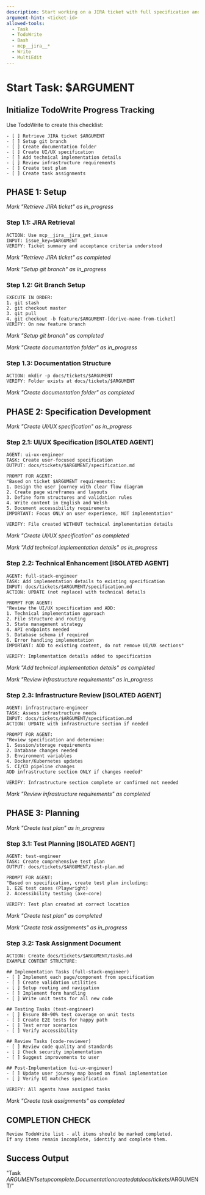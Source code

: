 ```yaml
---
description: Start working on a JIRA ticket with full specification and planning
argument-hint: <ticket-id>
allowed-tools: 
  - Task
  - TodoWrite
  - Bash
  - mcp__jira__*
  - Write
  - MultiEdit
---
```


# Start Task: $ARGUMENT

## Initialize TodoWrite Progress Tracking
Use TodoWrite to create this checklist:
```
- [ ] Retrieve JIRA ticket $ARGUMENT
- [ ] Setup git branch
- [ ] Create documentation folder
- [ ] Create UI/UX specification
- [ ] Add technical implementation details
- [ ] Review infrastructure requirements  
- [ ] Create test plan
- [ ] Create task assignments
```

## PHASE 1: Setup
*Mark "Retrieve JIRA ticket" as in_progress*

### Step 1.1: JIRA Retrieval
```
ACTION: Use mcp__jira__jira_get_issue
INPUT: issue_key=$ARGUMENT
VERIFY: Ticket summary and acceptance criteria understood
```
*Mark "Retrieve JIRA ticket" as completed*

*Mark "Setup git branch" as in_progress*

### Step 1.2: Git Branch Setup
```
EXECUTE IN ORDER:
1. git stash
2. git checkout master  
3. git pull
4. git checkout -b feature/$ARGUMENT-[derive-name-from-ticket]
VERIFY: On new feature branch
```
*Mark "Setup git branch" as completed*

*Mark "Create documentation folder" as in_progress*

### Step 1.3: Documentation Structure
```
ACTION: mkdir -p docs/tickets/$ARGUMENT
VERIFY: Folder exists at docs/tickets/$ARGUMENT
```
*Mark "Create documentation folder" as completed*

## PHASE 2: Specification Development
*Mark "Create UI/UX specification" as in_progress*

### Step 2.1: UI/UX Specification [ISOLATED AGENT]
```
AGENT: ui-ux-engineer
TASK: Create user-focused specification
OUTPUT: docs/tickets/$ARGUMENT/specification.md

PROMPT FOR AGENT:
"Based on ticket $ARGUMENT requirements:
1. Design the user journey with clear flow diagram
2. Create page wireframes and layouts
3. Define form structures and validation rules
4. Write content in English and Welsh
5. Document accessibility requirements
IMPORTANT: Focus ONLY on user experience, NOT implementation"

VERIFY: File created WITHOUT technical implementation details
```
*Mark "Create UI/UX specification" as completed*

*Mark "Add technical implementation details" as in_progress*

### Step 2.2: Technical Enhancement [ISOLATED AGENT]
```
AGENT: full-stack-engineer  
TASK: Add implementation details to existing specification
INPUT: docs/tickets/$ARGUMENT/specification.md
ACTION: UPDATE (not replace) with technical details

PROMPT FOR AGENT:
"Review the UI/UX specification and ADD:
1. Technical implementation approach
2. File structure and routing
3. State management strategy
4. API endpoints needed
5. Database schema if required
6. Error handling implementation
IMPORTANT: ADD to existing content, do not remove UI/UX sections"

VERIFY: Implementation details added to specification
```
*Mark "Add technical implementation details" as completed*

*Mark "Review infrastructure requirements" as in_progress*

### Step 2.3: Infrastructure Review [ISOLATED AGENT]
```
AGENT: infrastructure-engineer
TASK: Assess infrastructure needs
INPUT: docs/tickets/$ARGUMENT/specification.md
ACTION: UPDATE with infrastructure section if needed

PROMPT FOR AGENT:
"Review specification and determine:
1. Session/storage requirements
2. Database changes needed
3. Environment variables
4. Docker/Kubernetes updates
5. CI/CD pipeline changes
ADD infrastructure section ONLY if changes needed"

VERIFY: Infrastructure section complete or confirmed not needed
```
*Mark "Review infrastructure requirements" as completed*

## PHASE 3: Planning
*Mark "Create test plan" as in_progress*

### Step 3.1: Test Planning [ISOLATED AGENT]
```
AGENT: test-engineer
TASK: Create comprehensive test plan
OUTPUT: docs/tickets/$ARGUMENT/test-plan.md

PROMPT FOR AGENT:
"Based on specification, create test plan including:
1. E2E test cases (Playwright)
2. Accessibility testing (axe-core)

VERIFY: Test plan created at correct location
```
*Mark "Create test plan" as completed*

*Mark "Create task assignments" as in_progress*

### Step 3.2: Task Assignment Document
```
ACTION: Create docs/tickets/$ARGUMENT/tasks.md
EXAMPLE CONTENT STRUCTURE:

## Implementation Tasks (full-stack-engineer)
- [ ] Implement each page/component from specification
- [ ] Create validation utilities
- [ ] Setup routing and navigation
- [ ] Implement form handling
- [ ] Write unit tests for all new code

## Testing Tasks (test-engineer)  
- [ ] Ensure 80-90% test coverage on unit tests
- [ ] Create E2E tests for happy path
- [ ] Test error scenarios
- [ ] Verify accessibility

## Review Tasks (code-reviewer)
- [ ] Review code quality and standards
- [ ] Check security implementation
- [ ] Suggest improvements to user

## Post-Implementation (ui-ux-engineer)
- [ ] Update user journey map based on final implementation
- [ ] Verify UI matches specification

VERIFY: All agents have assigned tasks
```
*Mark "Create task assignments" as completed*

## COMPLETION CHECK
```
Review TodoWrite list - all items should be marked completed.
If any items remain incomplete, identify and complete them.
```

## Success Output
"Task $ARGUMENT setup complete. Documentation created at docs/tickets/$ARGUMENT/"